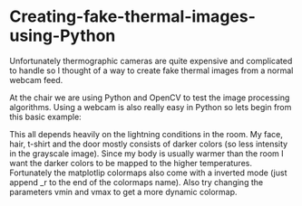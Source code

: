 # Creating-fake-thermal-images-using-Python

Unfortunately thermographic cameras are quite expensive and complicated to handle so I thought of a way to create fake thermal images from a normal webcam feed.

At the chair we are using Python and OpenCV to test the image processing algorithms. Using a webcam is also really easy in Python so lets begin from this basic example:



This all depends heavily on the lightning conditions in the room. My face, hair, t-shirt and the door mostly consists of darker colors (so less intensity in the grayscale image). Since my body is usually warmer than the room I want the darker colors to be mapped to the higher temperatures. Fortunately the matplotlip colormaps also come with a inverted mode (just append _r to the end of the colormaps name). Also try changing the parameters vmin and vmax to get a more dynamic colormap.


